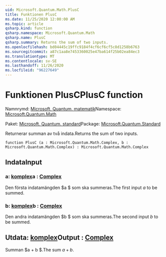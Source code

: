 ```yaml
---
uid: Microsoft.Quantum.Math.PlusC
title: Funktionen PlusC
ms.date: 11/25/2020 12:00:00 AM
ms.topic: article
qsharp.kind: function
qsharp.namespace: Microsoft.Quantum.Math
qsharp.name: PlusC
qsharp.summary: Returns the sum of two inputs.
ms.openlocfilehash: bd04445c19ffc9184f4cf6cf6cf5c8d1258b6763
ms.sourcegitcommit: a87c1aa8e7453360025e47ba614f25b02ea84ec3
ms.translationtype: MT
ms.contentlocale: sv-SE
ms.lasthandoff: 11/26/2020
ms.locfileid: "96227649"
---
```

# <a name="plusc-function"></a><span data-ttu-id="cb2d1-102">Funktionen PlusC</span><span class="sxs-lookup"><span data-stu-id="cb2d1-102">PlusC function</span></span>

<span data-ttu-id="cb2d1-103">Namnrymd: [Microsoft. Quantum. matematik](xref:Microsoft.Quantum.Math)</span><span class="sxs-lookup"><span data-stu-id="cb2d1-103">Namespace: [Microsoft.Quantum.Math](xref:Microsoft.Quantum.Math)</span></span>

<span data-ttu-id="cb2d1-104">Paket: [Microsoft. Quantum. standard](https://nuget.org/packages/Microsoft.Quantum.Standard)</span><span class="sxs-lookup"><span data-stu-id="cb2d1-104">Package: [Microsoft.Quantum.Standard](https://nuget.org/packages/Microsoft.Quantum.Standard)</span></span>


<span data-ttu-id="cb2d1-105">Returnerar summan av två indata.</span><span class="sxs-lookup"><span data-stu-id="cb2d1-105">Returns the sum of two inputs.</span></span>

```qsharp
function PlusC (a : Microsoft.Quantum.Math.Complex, b : Microsoft.Quantum.Math.Complex) : Microsoft.Quantum.Math.Complex
```


## <a name="input"></a><span data-ttu-id="cb2d1-106">Indata</span><span class="sxs-lookup"><span data-stu-id="cb2d1-106">Input</span></span>

### <a name="a--complex"></a><span data-ttu-id="cb2d1-107">a: [komplex](xref:Microsoft.Quantum.Math.Complex)</span><span class="sxs-lookup"><span data-stu-id="cb2d1-107">a : [Complex](xref:Microsoft.Quantum.Math.Complex)</span></span>

<span data-ttu-id="cb2d1-108">Den första indatamängden $a $ som ska summeras.</span><span class="sxs-lookup"><span data-stu-id="cb2d1-108">The first input $a$ to be summed.</span></span>


### <a name="b--complex"></a><span data-ttu-id="cb2d1-109">b: [komplex](xref:Microsoft.Quantum.Math.Complex)</span><span class="sxs-lookup"><span data-stu-id="cb2d1-109">b : [Complex](xref:Microsoft.Quantum.Math.Complex)</span></span>

<span data-ttu-id="cb2d1-110">Den andra indatamängden $b $ som ska summeras.</span><span class="sxs-lookup"><span data-stu-id="cb2d1-110">The second input $b$ to be summed.</span></span>



## <a name="output--complex"></a><span data-ttu-id="cb2d1-111">Utdata: [komplex](xref:Microsoft.Quantum.Math.Complex)</span><span class="sxs-lookup"><span data-stu-id="cb2d1-111">Output : [Complex](xref:Microsoft.Quantum.Math.Complex)</span></span>

<span data-ttu-id="cb2d1-112">Summan $a + b $.</span><span class="sxs-lookup"><span data-stu-id="cb2d1-112">The sum $a + b$.</span></span>